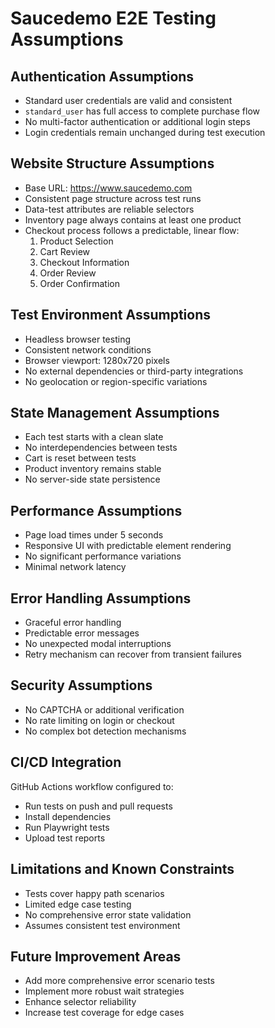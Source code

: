 # Saucedemo E2E Testing Assumptions

## Authentication Assumptions
- Standard user credentials are valid and consistent
- `standard_user` has full access to complete purchase flow
- No multi-factor authentication or additional login steps
- Login credentials remain unchanged during test execution

## Website Structure Assumptions
- Base URL: https://www.saucedemo.com
- Consistent page structure across test runs
- Data-test attributes are reliable selectors
- Inventory page always contains at least one product
- Checkout process follows a predictable, linear flow:
  1. Product Selection
  2. Cart Review
  3. Checkout Information
  4. Order Review
  5. Order Confirmation

## Test Environment Assumptions
- Headless browser testing
- Consistent network conditions
- Browser viewport: 1280x720 pixels
- No external dependencies or third-party integrations
- No geolocation or region-specific variations

## State Management Assumptions
- Each test starts with a clean slate
- No interdependencies between tests
- Cart is reset between tests
- Product inventory remains stable
- No server-side state persistence

## Performance Assumptions
- Page load times under 5 seconds
- Responsive UI with predictable element rendering
- No significant performance variations
- Minimal network latency

## Error Handling Assumptions
- Graceful error handling
- Predictable error messages
- No unexpected modal interruptions
- Retry mechanism can recover from transient failures

## Security Assumptions
- No CAPTCHA or additional verification
- No rate limiting on login or checkout
- No complex bot detection mechanisms

## CI/CD Integration
GitHub Actions workflow configured to:
- Run tests on push and pull requests
- Install dependencies
- Run Playwright tests
- Upload test reports

## Limitations and Known Constraints
- Tests cover happy path scenarios
- Limited edge case testing
- No comprehensive error state validation
- Assumes consistent test environment

## Future Improvement Areas
- Add more comprehensive error scenario tests
- Implement more robust wait strategies
- Enhance selector reliability
- Increase test coverage for edge cases
